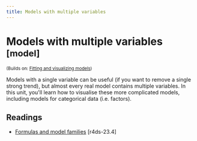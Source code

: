 ```yaml
---
title: Models with multiple variables
---
```


<!-- Generated automatically from model-multivariate.yml. Do not edit by hand -->

# Models with multiple variables <small class='model'>[model]</small>
<small>(Builds on: [Fitting and visualizing models](model-vis.md))</small>

Models with a single variable can be useful (if you want to remove a single
strong trend), but almost every real model contains multiple variables. In
this unit, you'll learn how to visualise these more complicated models,
including models for categorical data (i.e. factors).

## Readings

  * [Formulas and model families](http://r4ds.had.co.nz/model-basics.html#formulas-and-model-families) [r4ds-23.4]


